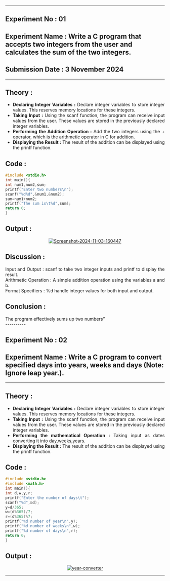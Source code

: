 ----------
## **Experiment No : 01**

## **Experiment Name : Write a C program that accepts two integers from the user and calculates the sum of the two integers.**

## **Submission Date : 3 November 2024**

----------

## **Theory :**
<div align="justify">

- **Declaring Integer Variables :** Declare integer variables to store integer values. This reserves memory locations for these integers.<br>
- **Taking Input :** Using the scanf function, the program can receive input values from the user. These values are stored in the previously declared integer variables.<br>
- **Performing the Addition Operation :** Add the two integers using the + operator, which is the arithmetic operator in C for addition.<br>
- **Displaying the Result :** The result of the addition can be displayed using the printf function.  <br>

</div>

## **Code :**
```C
#include <stdio.h>
int main(){
int num1,num2,sum;
printf("Enter two numbers\n");
scanf("%d%d",&num1,&num2);
sum=num1+num2;
printf("The sum is\t%d",sum);
return 0;
}
```

## **Output :**
<p align="center">
<a href="https://imgbb.com/"><img src="https://i.ibb.co.com/Rv1ZJqL/Screenshot-2024-11-03-160447.png" alt="Screenshot-2024-11-03-160447" border="0"></a>
</p>


## **Discussion :**
<div align="justify">
Input and Output : scanf to take two integer inputs and printf to display the result.<br>
Arithmetic Operation : A simple addition operation using the variables a and b.<br>
Format Specifiers : %d handle integer values for both input and output.<br>
</div>

## **Conclusion :**
<div align="justify">
The program effectively sums up two numbers”<br>
</div>
----------



## **Experiment No : 02**

## **Experiment Name : Write a C program to convert specified days into years, weeks and days (Note: Ignore leap year.).**


----------

## **Theory :**
<div align="justify">

- **Declaring Integer Variables :** Declare integer variables to store integer values. This reserves memory locations for these integers.<br>
- **Taking Input :** Using the scanf function, the program can receive input values from the user. These values are stored in the previously declared integer variables.<br>
- **Performing the mathematical Operation :** Taking input as dates converting it into day,weeks,years.<br>
- **Displaying the Result :** The result of the addition can be displayed using the printf function.  <br>

</div>

## **Code :**
```C
#include <stdio.h>
#include <math.h>
int main(){
int d,w,y,r;
printf("Enter the number of days\t");
scanf("%d",&d);
y=d/365;
w=(d%365)/7;
r=(d%365)%7;
printf("%d number of year\n",y);
printf("%d number of weeks\n",w);
printf("%d number of days\n",r);
return 0;
}
```

## **Output :**
<p align="center">
<a href="https://imgbb.com/"><img src="https://i.ibb.co.com/g96JcsD/year-converter.png" alt="year-converter" border="0"></a>
</p>

--------------
